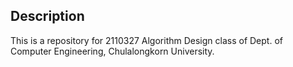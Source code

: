 ## Description

This is a repository for 2110327 Algorithm Design class of Dept. of Computer Engineering, Chulalongkorn University.
